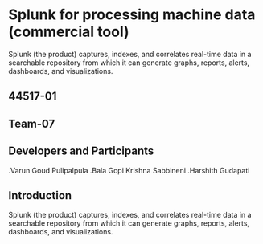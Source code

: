 # Splunk for processing machine data (commercial tool)
Splunk (the product) captures, indexes, and correlates real-time data in a searchable repository from which it can generate graphs, reports, alerts, dashboards, and visualizations.
## 44517-01
## Team-07
## Developers and Participants
.Varun Goud Pulipalpula
.Bala Gopi Krishna Sabbineni
.Harshith Gudapati
## Introduction
Splunk (the product) captures, indexes, and correlates real-time data in a searchable repository from which it can generate graphs, reports, alerts, dashboards, and visualizations.
